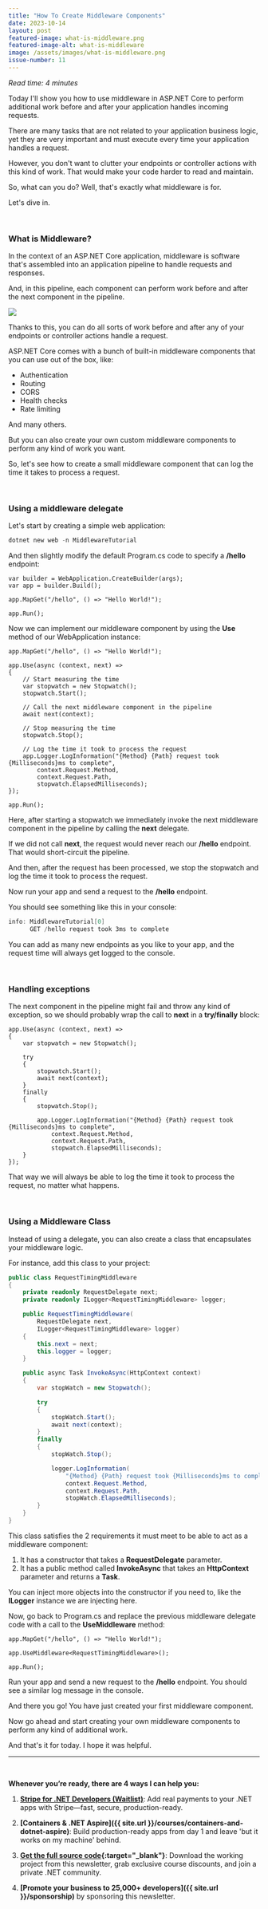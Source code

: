 ```yaml
---
title: "How To Create Middleware Components"
date: 2023-10-14
layout: post
featured-image: what-is-middleware.png
featured-image-alt: what-is-middleware
image: /assets/images/what-is-middleware.png
issue-number: 11
---
```


*Read time: 4 minutes*

Today I'll show you how to use middleware in ASP.NET Core to perform additional work before and after your application handles incoming requests.

There are many tasks that are not related to your application business logic, yet they are very important and must execute every time your application handles a request.

However, you don't want to clutter your endpoints or controller actions with this kind of work. That would make your code harder to read and maintain.

So, what can you do? Well, that's exactly what middleware is for.

Let's dive in.

<br/>

### **What is Middleware?**
In the context of an ASP.NET Core application, middleware is software that's assembled into an application pipeline to handle requests and responses.

And, in this pipeline, each component can perform work before and after the next component in the pipeline.

<img src="{{ site.url }}/assets/images/what-is-middleware.png"/>

Thanks to this, you can do all sorts of work before and after any of your endpoints or controller actions handle a request.

ASP.NET Core comes with a bunch of built-in middleware components that you can use out of the box, like:

- Authentication
- Routing
- CORS
- Health checks
- Rate limiting

And many others. 

But you can also create your own custom middleware components to perform any kind of work you want.

So, let's see how to create a small middleware component that can log the time it takes to process a request.

<br/>

### **Using a middleware delegate**
Let's start by creating a simple web application:

```powershell
dotnet new web -n MiddlewareTutorial
```

And then slightly modify the default Program.cs code to specify a **/hello** endpoint:

```csharp{4}
var builder = WebApplication.CreateBuilder(args);
var app = builder.Build();

app.MapGet("/hello", () => "Hello World!");

app.Run();
```

Now we can implement our middleware component by using the **Use** method of our WebApplication instance:

```csharp{3 6 7 8 10 13 16 17 18 19 20}
app.MapGet("/hello", () => "Hello World!");

app.Use(async (context, next) =>
{
    // Start measuring the time
    var stopwatch = new Stopwatch();
    stopwatch.Start();

    // Call the next middleware component in the pipeline
    await next(context);

    // Stop measuring the time
    stopwatch.Stop();
    
    // Log the time it took to process the request
    app.Logger.LogInformation("{Method} {Path} request took {Milliseconds}ms to complete",
        context.Request.Method,
        context.Request.Path,
        stopwatch.ElapsedMilliseconds);
});

app.Run();
```

Here, after starting a stopwatch we immediately invoke the next middleware component in the pipeline by calling the **next** delegate.

If we did not call **next**, the request would never reach our **/hello** endpoint. That would short-circuit the pipeline.

And then, after the request has been processed, we stop the stopwatch and log the time it took to process the request.

Now run your app and send a request to the **/hello** endpoint.

You should see something like this in your console:

```powershell
info: MiddlewareTutorial[0]
      GET /hello request took 3ms to complete
```

You can add as many new endpoints as you like to your app, and the request time will always get logged to the console.

<br/>

### **Handling exceptions**

The next component in the pipeline might fail and throw any kind of exception, so we should probably wrap the call to **next** in a **try/finally** block:

```csharp{5 6 9 10 11 18}
app.Use(async (context, next) =>
{
    var stopwatch = new Stopwatch();

    try
    {
        stopwatch.Start();
        await next(context);
    }
    finally
    {
        stopwatch.Stop();

        app.Logger.LogInformation("{Method} {Path} request took {Milliseconds}ms to complete",
            context.Request.Method,
            context.Request.Path,
            stopwatch.ElapsedMilliseconds);
    }
});
```

That way we will always be able to log the time it took to process the request, no matter what happens.

<br/>

### **Using a Middleware Class**
Instead of using a delegate, you can also create a class that encapsulates your middleware logic.

For instance, add this class to your project:

```csharp
public class RequestTimingMiddleware
{
    private readonly RequestDelegate next;
    private readonly ILogger<RequestTimingMiddleware> logger;

    public RequestTimingMiddleware(
        RequestDelegate next,
        ILogger<RequestTimingMiddleware> logger)
    {
        this.next = next;
        this.logger = logger;
    }

    public async Task InvokeAsync(HttpContext context)
    {
        var stopWatch = new Stopwatch();

        try
        {
            stopWatch.Start();
            await next(context);
        }
        finally
        {
            stopWatch.Stop();

            logger.LogInformation(
                "{Method} {Path} request took {Milliseconds}ms to complete",
                context.Request.Method,
                context.Request.Path,
                stopWatch.ElapsedMilliseconds);
        }        
    }    
}

```

This class satisfies the 2 requirements it must meet to be able to act as a middleware component:

1. It has a constructor that takes a **RequestDelegate** parameter.
2. It has a public method called **InvokeAsync** that takes an **HttpContext** parameter and returns a **Task**.

You can inject more objects into the constructor if you need to, like the **ILogger** instance we are injecting here.

Now, go back to Program.cs and replace the previous middleware delegate code with a call to the **UseMiddleware** method:

```csharp{3}
app.MapGet("/hello", () => "Hello World!");

app.UseMiddleware<RequestTimingMiddleware>();

app.Run();
```

Run your app and send a new request to the **/hello** endpoint. You should see a similar log message in the console.

And there you go! You have just created your first middleware component.

Now go ahead and start creating your own middleware components to perform any kind of additional work.

And that's it for today. I hope it was helpful.

---

<br/>

**Whenever you’re ready, there are 4 ways I can help you:**

1. **[​Stripe for .NET Developers (Waitlist)​](https://go.dotnetacademy.io/stripe-waitlist)**: Add real payments to your .NET apps with Stripe—fast, secure, production-ready.

2. **[Containers & .NET Aspire]({{ site.url }}/courses/containers-and-dotnet-aspire)**: Build production-ready apps from day 1 and leave 'but it works on my machine' behind.

3. **​[​Get the full source code](https://www.patreon.com/juliocasal){:target="_blank"}**: Download the working project from this newsletter, grab exclusive course discounts, and join a private .NET community.

4. **[Promote your business to 25,000+ developers]({{ site.url }}/sponsorship)** by sponsoring this newsletter.